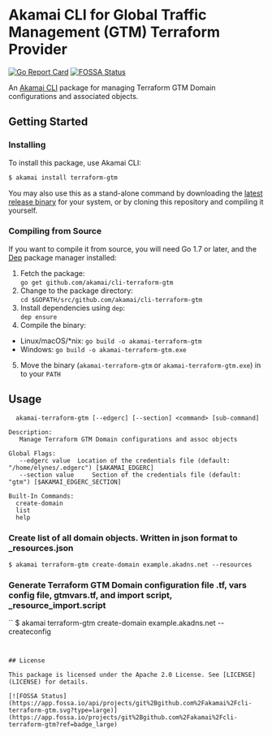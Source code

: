# Akamai CLI for Global Traffic Management (GTM) Terraform Provider

[![Go Report Card](https://goreportcard.com/badge/github.com/akamai/cli-terraform-gtm)](https://goreportcard.com/report/github.com/akamai/cli-terraform-gtm) [![FOSSA Status](https://app.fossa.io/api/projects/git%2Bgithub.com%2Fakamai%2Fcli-terraform-gtm.svg?type=shield)](https://app.fossa.io/projects/git%2Bgithub.com%2Fakamai%2Fcli-terraform-gtm?ref=badge_shield)

An [Akamai CLI](https://developer.akamai.com/cli) package for managing Terraform GTM Domain configurations and associated objects.

## Getting Started

### Installing

To install this package, use Akamai CLI:

```sh
$ akamai install terraform-gtm
```

You may also use this as a stand-alone command by downloading the
[latest release binary](https://github.com/akamai/cli-terraform-gtm/releases)
for your system, or by cloning this repository and compiling it yourself.

### Compiling from Source

If you want to compile it from source, you will need Go 1.7 or later, and the [Dep](https://golang.github.io/dep/) package manager installed:

1. Fetch the package:  
  `go get github.com/akamai/cli-terraform-gtm`
2. Change to the package directory:  
  `cd $GOPATH/src/github.com/akamai/cli-terraform-gtm`
3. Install dependencies using `dep`:  
  `dep ensure`
4. Compile the binary:
  - Linux/macOS/*nix: `go build -o akamai-terraform-gtm`
  - Windows: `go build -o akamai-terraform-gtm.exe`
5. Move the binary (`akamai-terraform-gtm` or `akamai-terraform-gtm.exe`) in to your `PATH`

## Usage

```
  akamai-terraform-gtm [--edgerc] [--section] <command> [sub-command]

Description:
   Manage Terraform GTM Domain configurations and assoc objects

Global Flags:
   --edgerc value  Location of the credentials file (default: "/home/elynes/.edgerc") [$AKAMAI_EDGERC]
   --section value     Section of the credentials file (default: "gtm") [$AKAMAI_EDGERC_SECTION]

Built-In Commands:
  create-domain
  list
  help
```

### Create list of all domain objects. Written in json format to <domain>_resources.json

```
$ akamai terraform-gtm create-domain example.akadns.net --resources
```

### Generate Terraform GTM Domain configuration file <domain>.tf, vars config file, gtmvars.tf, and import script, <domain>_resource_import.script

``
$ akamai terraform-gtm create-domain example.akadns.net --createconfig
```


## License

This package is licensed under the Apache 2.0 License. See [LICENSE](LICENSE) for details.

[![FOSSA Status](https://app.fossa.io/api/projects/git%2Bgithub.com%2Fakamai%2Fcli-terraform-gtm.svg?type=large)](https://app.fossa.io/projects/git%2Bgithub.com%2Fakamai%2Fcli-terraform-gtm?ref=badge_large)

